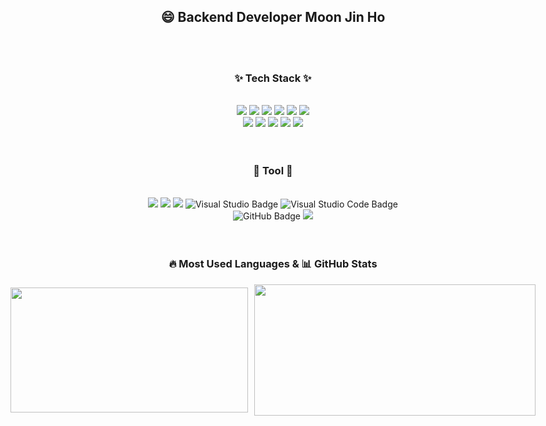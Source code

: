 ## <h2 align="center"> 😄 Backend Developer Moon Jin Ho</h3>

<br>
<br>

<h3 align="center">✨ Tech Stack ✨</h3>
<br>
<div align="center">
  <img src="https://img.shields.io/badge/Java-FF9E0F?style=for-the-badge&logo=OpenJDK&logoColor=white"/>
  <img src="https://img.shields.io/badge/Spring-6DB33F?style=for-the-badge&logo=Spring&logoColor=white"/>
  <img src="https://img.shields.io/badge/C%23-239120?style=for-the-badge&logo=C-Sharp&logoColor=white"/>
  <img src="https://img.shields.io/badge/Android-3DDC84?style=for-the-badge&logo=Android&logoColor=white"/>
  <img src="https://img.shields.io/badge/AWS-232F3E?style=for-the-badge&logo=Amazon-AWS&logoColor=white"/>
  <img src="https://img.shields.io/badge/JavaScript-F7DF1E?style=for-the-badge&logo=JavaScript&logoColor=black"/>
  <br>
  <img src="https://img.shields.io/badge/MySQL-4479A1?style=for-the-badge&logo=MySQL&logoColor=white"/>
  <img src="https://img.shields.io/badge/MariaDB-003545?style=for-the-badge&logo=MariaDB&logoColor=white"/>
  <img src="https://img.shields.io/badge/OracleDB-F80000?style=for-the-badge&logo=Oracle&logoColor=white"/>
  <img src="https://img.shields.io/badge/MSSQL-CC2927?style=for-the-badge&logo=Microsoft-SQL-Server&logoColor=white"/>
  <img src="https://img.shields.io/badge/Docker-2496ED?style=for-the-badge&logo=Docker&logoColor=white"/>
</div>
<br>
<br>
<h3 align="center">🔧 Tool 🔧</h3>
<br>
<div align="center">
  <img src="https://img.shields.io/badge/Eclipse-2C2255?style=for-the-badge&logo=Eclipse&logoColor=white"/>
  <img src="https://img.shields.io/badge/IntelliJ_IDEA-000000?style=for-the-badge&logo=IntelliJ-IDEA&logoColor=white"/>
  <img src="https://img.shields.io/badge/Android_Studio-3DDC84?style=for-the-badge&logo=Android-Studio&logoColor=white"/>
  <img src="https://img.shields.io/badge/Visual%20Studio-5C2D91?style=for-the-badge&logo=Visual%20Studio&logoColor=white" alt="Visual Studio Badge"/>
  <img src="https://img.shields.io/badge/Visual%20Studio%20Code-007ACC?style=for-the-badge&logo=Visual%20Studio%20Code&logoColor=white" alt="Visual Studio Code Badge"/>
  <img src="https://img.shields.io/badge/GitHub-181717?style=for-the-badge&logo=GitHub&logoColor=white" alt="GitHub Badge"/>
  <img src="https://img.shields.io/badge/MobaXterm-3A4655?style=for-the-badge&logo=MobaXterm&logoColor=white"/>
</div>
<br>
<br>

  <div align="center">
  <h3>🔥 Most Used Languages & 📊 GitHub Stats</h3>
  <div style="display: flex; justify-content: center; align-items: center; gap: 10px;">
    <a href="https://github.com/anuraghazra/github-readme-stats">
      <img src="https://github-readme-stats.vercel.app/api/top-langs/?username=moonjinho99&layout=compact&theme=radical" width="380" height="200"/>
    </a>
    <a href="https://github.com/anuraghazra/github-readme-stats">
      <img src="https://github-readme-stats.vercel.app/api?username=moonjinho99&show_icons=true&theme=radical" width="450" height="210"/>
    </a>
  </div>
</div>




<!--
**moonjinho99/moonjinho99** is a ✨ _special_ ✨ repository because its `README.md` (this file) appears on your GitHub profile.

Here are some ideas to get you started:

- 🔭 I’m currently working on ...
- 🌱 I’m currently learning ...
- 👯 I’m looking to collaborate on ...
- 🤔 I’m looking for help with ...
- 💬 Ask me about ...
- 📫 How to reach me: ...
- 😄 Pronouns: ...
- ⚡ Fun fact: ...
-->
